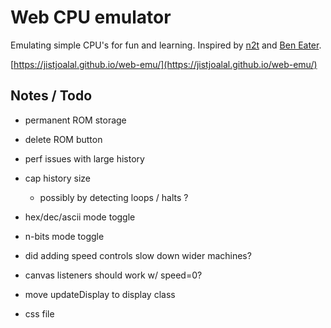 # Web CPU emulator

Emulating simple CPU's for fun and learning. Inspired by [n2t](https://www.nand2tetris.org/) and [Ben Eater](https://eater.net/).

[https://jistjoalal.github.io/web-emu/](https://jistjoalal.github.io/web-emu/)

## Notes / Todo

- permanent ROM storage
- delete ROM button

- perf issues with large history
- cap history size

  - possibly by detecting loops / halts ?

- hex/dec/ascii mode toggle
- n-bits mode toggle

- did adding speed controls slow down wider machines?
- canvas listeners should work w/ speed=0?

- move updateDisplay to display class
- css file
